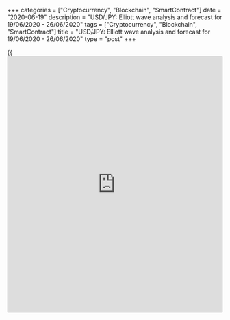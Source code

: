 +++
categories = ["Cryptocurrency", "Blockchain", "SmartContract"]
date = "2020-06-19"
description = "USD/JPY: Elliott wave analysis and forecast for 19/06/2020 - 26/06/2020"
tags = ["Cryptocurrency", "Blockchain", "SmartContract"]
title = "USD/JPY: Elliott wave analysis and forecast for 19/06/2020 - 26/06/2020"
type = "post"
+++

{{<iframe id="large-banner" src="https://www.bounty.group/#slide=12.0" width="100%" height="600" scrolling="no" style="border: 0px solid rgb(216, 221, 230); border-radius: 3px;">}}

June 19, 2020

June 19, 2020

USD/JPY: Elliott wave analysis and forecast for 19/06/2020 –
26/06/2020Alex Geuta

## [USD/JPY][1] remains likely to fall. Estimated pivot point is at a
level of 107.64.

 **Main scenario:** consider short positions from corrections below the
level of 107.64 with a target of 105.21 – 104.50.

 **Alternative scenario:** breakout and consolidation above the level of
107.64 will allow the pair to continue rising to the levels of 109.84 –
110.75.

 **Analysis:** On the [daily](https://www.fintecher.org/2020/03/03/forex-trading-daily-strategy/) time frame, apparently a descending
correction of larger degree finished forming as wave B and wave С
started developing. On the H4 time frame, the first wave 1 of (1) of C
formed and a local correction continues forming as wave 2 of (1).
Apparently, wave c of 2 is developing on the H1 time frame, with wave
(iii) of c forming inside. If the presumption is correct, the pair will
continue to drop to the levels of 105.21 – 104.50. The level of 107.64
is critical in this scenario as the breakout will enable the pair to
continue growing to the levels of 109.84 – 110.75.

![LiteForex: USD/JPY: Elliott wave analysis and forecast for 19/06/2020
– 26/06/2020][2]

* * *

![LiteForex: USD/JPY: Elliott wave analysis and forecast for 19/06/2020
– 26/06/2020][3]

* * *

​![LiteForex: USD/JPY: Elliott wave analysis and forecast for 19/06/2020
– 26/06/2020][4]​

* * *

P.S. Did you like my article? Share it in social networks: it will be
the best “thank you" :)

Ask me questions and comment below. I’ll be glad to answer your
questions and give necessary explanations.

 **Useful links:**

  * I recommend trying to trade with a reliable broker [here][5]. The system allows you to trade by yourself or copy successful traders from all across the globe.
  * Use my promo-code BLOG for getting deposit bonus 50% on LiteForex platform. Just enter this code in the appropriate field while [depositing][6] your trading account.
  * Telegram channel with high-quality analytics, Forex reviews, training articles, and other useful things for traders <t.me/liteforex>

## Price chart of USDJPY in real time mode

![USD/JPY: Elliott wave analysis and forecast for 19/06/2020 –
26/06/2020][7]

The content of this article reflects the author’s opinion and does not
necessarily reflect the official position of LiteForex. The material
published on this page is provided for informational purposes only and
should not be considered as the provision of investment advice for the
purposes of Directive 2004/39/EC.

Rate this article:

{{value}}

( {{count}} {{title}} )

   1. my.liteforex.com/trading/chart?symbol=USDJPY
   2. cdn.liteforex.com/cache/uploads/blog_post/wave-analisys/19-06-2020/USDJPYH1.png?w=30&s=34ed3926e869edb13ecd871dfcb8f762
   3. cdn.liteforex.com/cache/uploads/blog_post/wave-analisys/19-06-2020/USDJPYH4.png?w=30&s=f96c445cef35037dad2163667fa285cd
   4. cdn.liteforex.com/cache/uploads/blog_post/wave-analisys/19-06-2020/USDJPYDaily.png?w=30&s=429168d662b042041a703d4d9c9b71f3
   5. my.liteforex.com/?category=analysts-opinions&slug=usdjpy-elliott-wave-analysis-and-forecast-for-19062020---26062020&openPopup=%2Fregistration%2Fpopup&utm_source=blog&utm_medium=article&utm_campaign=bonus
   6. my.liteforex.com/deposit/?category=analysts-opinions&slug=usdjpy-elliott-wave-analysis-and-forecast-for-19062020---26062020&promo_code=BLOG&utm_source=blog&utm_medium=article&utm_campaign=bonus
   7. cdn.liteforex.com/cache/uploads/blog_post/wave-analisys/Previews-elliot-waves/usdjpy-elliott-wave-analysis-liteforex-blog-preview.jpg?q=75&w=1000&s=f0867c01908a5c33b4093c1e777d00f6